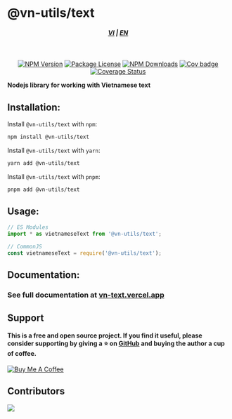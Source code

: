 # @vn-utils/text

<div style="text-align: center;">
    <h5>
        <a href="./README.md">VI</a>
        |
        <a href="./README.en_US.md">EN</a>
    </h5>
</div>
<br/>

<p align="center">
<a href="https://www.npmjs.com/package/@vn-utils/text" target="_blank"><img src="https://img.shields.io/npm/v/@vn-utils/text" alt="NPM Version" /></a>
<a href="https://www.npmjs.com/package/@vn-utils/text" target="_blank"><img src="https://img.shields.io/npm/l/@vn-utils/text" alt="Package License"><a>
<a href="https://www.npmjs.com/package/@vn-utils/text" target="_blank"><img src="https://img.shields.io/npm/dm/@vn-utils/text" alt="NPM Downloads"></a>
<a href="https://github.com/lehuygiang28/text/actions/workflows/test-cov.yml" target="_blank"><img src="https://github.com/lehuygiang28/text/actions/workflows/test-cov.yml/badge.svg" alt="Cov badge"></a>
<a href='https://coveralls.io/github/lehuygiang28/text?branch=main'><img src='https://coveralls.io/repos/github/lehuygiang28/text/badge.svg?branch=main' alt='Coverage Status' /></a>
</p>

<strong>Nodejs library for working with Vietnamese text</strong>

## Installation:

Install `@vn-utils/text` with `npm`:

```bash
npm install @vn-utils/text
```

Install `@vn-utils/text` with `yarn`:

```bash
yarn add @vn-utils/text
```

Install `@vn-utils/text` with `pnpm`:

```bash
pnpm add @vn-utils/text
```

## Usage:

```typescript
// ES Modules
import * as vietnameseText from '@vn-utils/text';

// CommonJS
const vietnameseText = require('@vn-utils/text');
```

## Documentation:

### See full documentation at [vn-text.vercel.app](https://vn-text.vercel.app/)

## Support

#### This is a free and open source project. If you find it useful, please consider supporting by giving a ⭐️ on [GitHub](https://github.com/lehuygiang28/text) and buying the author a cup of coffee.

<a href="https://www.buymeacoffee.com/lehuygiang28" target="_blank"><img src="https://www.buymeacoffee.com/assets/img/custom_images/yellow_img.png" alt="Buy Me A Coffee"></a>

## Contributors

<a href="https://github.com/lehuygiang28/text/graphs/contributors">
  <img src="https://contrib.rocks/image?repo=lehuygiang28/text" />
</a>
